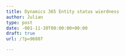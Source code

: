 ```yaml
---
title: Dynamics 365 Entity status wierdness
author: Julian
type: post
date: -001-11-30T00:00:00+00:00
draft: true
url: /?p=96807

---
```

